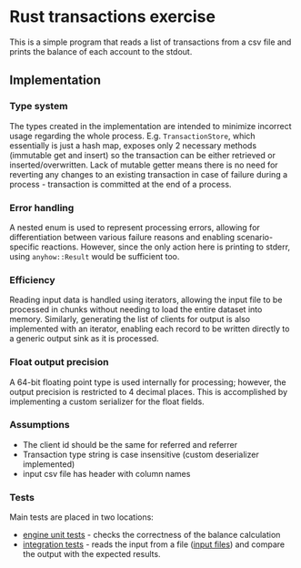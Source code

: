 # Rust transactions exercise

This is a simple program that reads a list of transactions from a csv file and prints the balance of each account to the stdout.

## Implementation

### Type system

The types created in the implementation are intended to minimize incorrect usage regarding the whole process. E.g. `TransactionStore`, which essentially is just a hash map, exposes only 2 necessary methods (immutable get and insert) so the transaction can be either retrieved or inserted/overwritten. Lack of mutable getter means there is no need for reverting any changes to an existing transaction in case of failure during a process - transaction is committed at the end of a process.

### Error handling

A nested enum is used to represent processing errors, allowing for differentiation between various failure reasons and enabling scenario-specific reactions. However, since the only action here is printing to stderr, using `anyhow::Result` would be sufficient too.

### Efficiency

Reading input data is handled using iterators, allowing the input file to be processed in chunks without needing to load the entire dataset into memory. Similarly, generating the list of clients for output is also implemented with an iterator, enabling each record to be written directly to a generic output sink as it is processed.

### Float output precision

A 64-bit floating point type is used internally for processing; however, the output precision is restricted to 4 decimal places. This is accomplished by implementing a custom serializer for the float fields.

### Assumptions

- The client id should be the same for referred and referrer
- Transaction type string is case insensitive (custom deserializer implemented)
- input csv file has header with column names

### Tests

Main tests are placed in two locations:

- [engine unit tests](./src/engine/tests.rs) - checks the correctness of the balance calculation
- [integration tests](./src/tests.rs) - reads the input from a file ([input files](./test_files/)) and compare the output with the expected results.